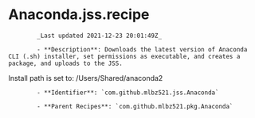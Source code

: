 # Anaconda.jss.recipe

            _Last updated 2021-12-23 20:01:49Z_

            - **Description**: Downloads the latest version of Anaconda CLI (.sh) installer, set permissions as executable, and creates a package, and uploads to the JSS.

Install path is set to:  /Users/Shared/anaconda2

            - **Identifier**: `com.github.mlbz521.jss.Anaconda`

            - **Parent Recipes**: `com.github.mlbz521.pkg.Anaconda`
